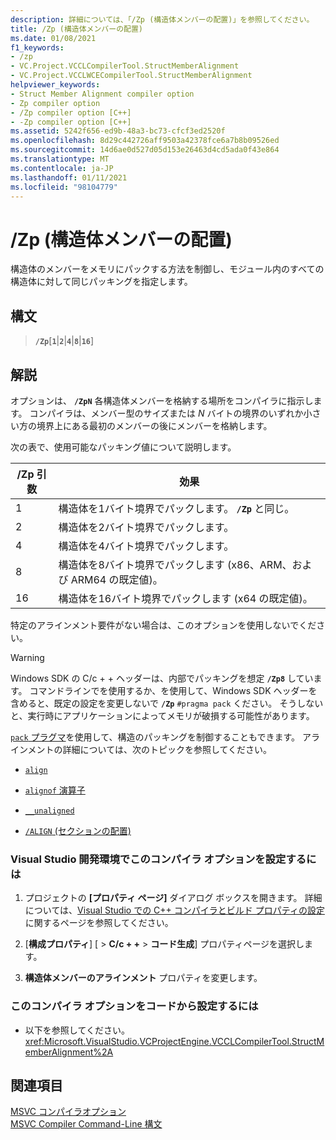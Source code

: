 ```yaml
---
description: 詳細については、「/Zp (構造体メンバーの配置)」を参照してください。
title: /Zp (構造体メンバーの配置)
ms.date: 01/08/2021
f1_keywords:
- /zp
- VC.Project.VCCLCompilerTool.StructMemberAlignment
- VC.Project.VCCLWCECompilerTool.StructMemberAlignment
helpviewer_keywords:
- Struct Member Alignment compiler option
- Zp compiler option
- /Zp compiler option [C++]
- -Zp compiler option [C++]
ms.assetid: 5242f656-ed9b-48a3-bc73-cfcf3ed2520f
ms.openlocfilehash: 8d29c442726aff9503a42378fce6a7b8b09526ed
ms.sourcegitcommit: 14d6ae0d527d05d153e26463d4cd5ada0f43e864
ms.translationtype: MT
ms.contentlocale: ja-JP
ms.lasthandoff: 01/11/2021
ms.locfileid: "98104779"
---
```

# <a name="zp-struct-member-alignment"></a>/Zp (構造体メンバーの配置)

構造体のメンバーをメモリにパックする方法を制御し、モジュール内のすべての構造体に対して同じパッキングを指定します。

## <a name="syntax"></a>構文

> **`/Zp`**[**`1`**|**`2`**|**`4`**|**`8`**|**`16`**]

## <a name="remarks"></a>解説

オプションは、 **`/ZpN`** 各構造体メンバーを格納する場所をコンパイラに指示します。 コンパイラは、メンバー型のサイズまたは *N* バイトの境界のいずれか小さい方の境界上にある最初のメンバーの後にメンバーを格納します。

次の表で、使用可能なパッキング値について説明します。

|/Zp 引数|効果|
|-|-|
|1|構造体を1バイト境界でパックします。 **`/Zp`** と同じ。|
|2|構造体を2バイト境界でパックします。|
|4|構造体を4バイト境界でパックします。|
|8|構造体を8バイト境界でパックします (x86、ARM、および ARM64 の既定値)。|
|16| 構造体を16バイト境界でパックします (x64 の既定値)。|

特定のアラインメント要件がない場合は、このオプションを使用しないでください。

> [!WARNING]
> Windows SDK の C/c + + ヘッダーは、内部でパッキングを想定 **`/Zp8`** しています。 コマンドラインでを使用するか、を使用して、Windows SDK ヘッダーを含めると、既定の設定を変更しないで **`/Zp`** `#pragma pack` ください。 そうしないと、実行時にアプリケーションによってメモリが破損する可能性があります。

[ `pack` プラグマ](../../preprocessor/pack.md)を使用して、構造のパッキングを制御することもできます。 アラインメントの詳細については、次のトピックを参照してください。

- [`align`](../../cpp/align-cpp.md)

- [`alignof` 演算子](../../cpp/alignof-operator.md)

- [`__unaligned`](../../cpp/unaligned.md)

- [`/ALIGN` (セクションの配置)](align-section-alignment.md)

### <a name="to-set-this-compiler-option-in-the-visual-studio-development-environment"></a>Visual Studio 開発環境でこのコンパイラ オプションを設定するには

1. プロジェクトの **[プロパティ ページ]** ダイアログ ボックスを開きます。 詳細については、[Visual Studio での C++ コンパイラとビルド プロパティの設定](../working-with-project-properties.md)に関するページを参照してください。

1. [**構成プロパティ**] [  >  **C/c + +**  >  **コード生成**] プロパティページを選択します。

1. **構造体メンバーのアラインメント** プロパティを変更します。

### <a name="to-set-this-compiler-option-programmatically"></a>このコンパイラ オプションをコードから設定するには

- 以下を参照してください。<xref:Microsoft.VisualStudio.VCProjectEngine.VCCLCompilerTool.StructMemberAlignment%2A>

## <a name="see-also"></a>関連項目

[MSVC コンパイラオプション](compiler-options.md) \
[MSVC Compiler Command-Line 構文](compiler-command-line-syntax.md)
